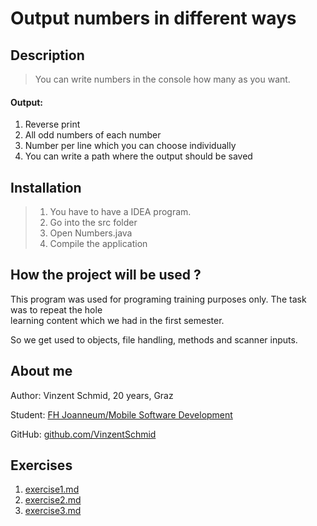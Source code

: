 # Output numbers in different ways

## Description

> You can write numbers in the console how many as you want.

#### Output:

1. Reverse print
2. All odd numbers of each number
3. Number per line which you can choose individually 
4. You can write a path where the output should be saved

## Installation

> 1. You have to have a IDEA program. 
> 2. Go into the src folder
> 3. Open Numbers.java
> 4. Compile the application

## How the project will be used ?

This program was used for programing training purposes only. The task was to repeat the hole \
learning content which we had in the first semester.

So we get used to objects, file handling, methods and scanner inputs.

## About me

Author: Vinzent Schmid, 20 years, Graz

Student: [FH Joanneum/Mobile Software Development](https://www.fh-joanneum.at/)

GitHub: [github.com/VinzentSchmid](https://github.com/VinzentSchmid)

## Exercises

1. [exercise1.md](ressources/exercise1.md)
2. [exercise2.md](ressources/exercise2.md)
3. [exercise3.md](ressources/exercise3.md)


